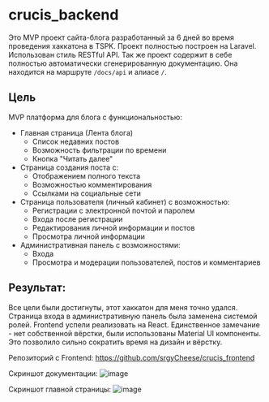 # crucis_backend
Это MVP проект сайта-блога разработанный за 6 дней во время проведения хаккатона в TSPK. Проект полностью построен на Laravel. Использован стиль RESTful API. Так же проект содержит в себе полностью автоматически сгенерированную документацию. Она находится на маршруте `/docs/api` и алиасе `/`.

## Цель
MVP платформа для блога с функциональностью:

* Главная страница (Лента блога)
    * Список недавних постов
    * Возможность фильтрации по времени
    * Кнопка "Читать далее"
* Страница создания поста с:
    * Отображением полного текста
    * Возможностью комментирования
    * Ссылками на социальные сети
* Страница пользователя (личный кабинет) с возможностью:
    * Регистрации с электронной почтой и паролем
    * Входа после регистрации
    * Редактирования личной информации и постов
    * Просмотра личной информации
* Административная панель с возможностями:
    * Входа
    * Просмотра и модерации пользователей, постов и комментариев
 
## Результат:
Все цели были достигнуты, этот хаккатон для меня точно удался. Страница входа в административную панель была заменена системой ролей. Frontend успели реализовать на React. Единственное замечание - нет собственной вёрстки, были использованы Material UI компоненты. Это позволило сильно сократить время на дизайн и вёрстку.

Репозиторий с Frontend: https://github.com/srgyCheese/crucis_frontend  
  
Скриншот документации:
![image](https://github.com/Receiver1/crucis_backend/assets/62743649/a673e6b5-42bd-4f58-9217-3f2e277428fc)

Скриншот главной страницы:
![image](https://github.com/Receiver1/crucis_backend/assets/62743649/6a9527bf-ded6-40e0-b360-bb81b9d75ff3)
